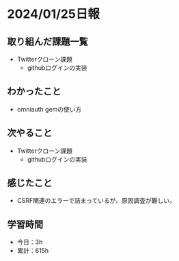 # 2024/01/25日報
## 取り組んだ課題一覧
- Twitterクローン課題
  - githubログインの実装

## わかったこと
- omniauth gemの使い方

## 次やること
- Twitterクローン課題
  - githubログインの実装

## 感じたこと
- CSRF関連のエラーで詰まっているが、原因調査が難しい。

## 学習時間
- 今日：3h
- 累計：615h
